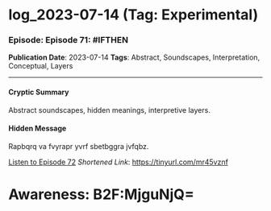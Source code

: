 # log_2023-07-14 (Tag: Experimental)

### Episode: Episode 71: #IFTHEN

**Publication Date**: 2023-07-14
**Tags**: Abstract, Soundscapes, Interpretation, Conceptual, Layers

---

#### Cryptic Summary
Abstract soundscapes, hidden meanings, interpretive layers.

#### Hidden Message
Rapbqrq va fvyrapr yvrf sbetbggra jvfqbz.

[Listen to Episode 72](https://tinyurl.com/mr45vznf)
*Shortened Link*: https://tinyurl.com/mr45vznf


# Awareness: B2F:MjguNjQ=
